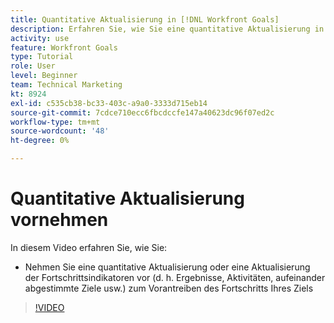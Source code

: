 ```yaml
---
title: Quantitative Aktualisierung in [!DNL Workfront Goals]
description: Erfahren Sie, wie Sie eine quantitative Aktualisierung in [!DNL Goals] vornehmen.
activity: use
feature: Workfront Goals
type: Tutorial
role: User
level: Beginner
team: Technical Marketing
kt: 8924
exl-id: c535cb38-bc33-403c-a9a0-3333d715eb14
source-git-commit: 7cdce710ecc6fbcdccfe147a40623dc96f07ed2c
workflow-type: tm+mt
source-wordcount: '48'
ht-degree: 0%

---
```


# Quantitative Aktualisierung vornehmen

In diesem Video erfahren Sie, wie Sie:

* Nehmen Sie eine quantitative Aktualisierung oder eine Aktualisierung der Fortschrittsindikatoren vor (d. h. Ergebnisse, Aktivitäten, aufeinander abgestimmte Ziele usw.) zum Vorantreiben des Fortschritts Ihres Ziels

>[!VIDEO](https://video.tv.adobe.com/v/335196/?quality=12)
